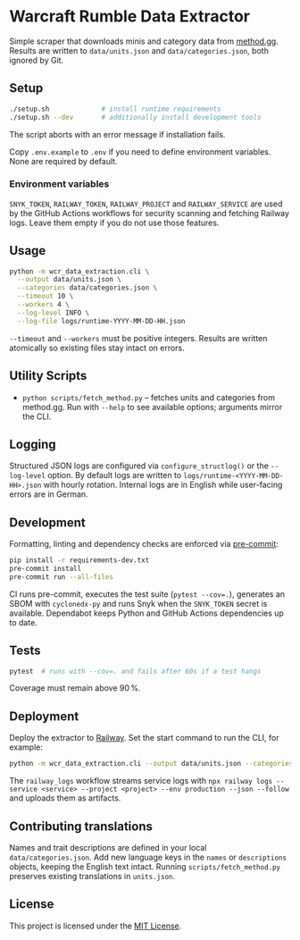# Warcraft Rumble Data Extractor

Simple scraper that downloads minis and category data from [method.gg](https://www.method.gg/warcraft-rumble/minis). Results are written to `data/units.json` and `data/categories.json`, both ignored by Git.

## Setup

```bash
./setup.sh             # install runtime requirements
./setup.sh --dev       # additionally install development tools
```
The script aborts with an error message if installation fails.

Copy `.env.example` to `.env` if you need to define environment variables. None are required by default.

### Environment variables

`SNYK_TOKEN`, `RAILWAY_TOKEN`, `RAILWAY_PROJECT` and `RAILWAY_SERVICE` are used
by the GitHub Actions workflows for security scanning and fetching Railway
logs. Leave them empty if you do not use those features.

## Usage

```bash
python -m wcr_data_extraction.cli \
  --output data/units.json \
  --categories data/categories.json \
  --timeout 10 \
  --workers 4 \
  --log-level INFO \
  --log-file logs/runtime-YYYY-MM-DD-HH.json
```

`--timeout` and `--workers` must be positive integers. Results are written atomically so existing files stay intact on errors.

## Utility Scripts

- `python scripts/fetch_method.py` – fetches units and categories from method.gg. Run with `--help` to see available options; arguments mirror the CLI.

## Logging

Structured JSON logs are configured via `configure_structlog()` or the `--log-level` option. By default logs are written to `logs/runtime-<YYYY-MM-DD-HH>.json` with hourly rotation. Internal logs are in English while user-facing errors are in German.

## Development

Formatting, linting and dependency checks are enforced via [pre-commit](https://pre-commit.com/):

```bash
pip install -r requirements-dev.txt
pre-commit install
pre-commit run --all-files
```

CI runs pre-commit, executes the test suite (`pytest --cov=.`), generates an SBOM with `cyclonedx-py` and runs Snyk when the `SNYK_TOKEN` secret is available. Dependabot keeps Python and GitHub Actions dependencies up to date.

## Tests

```bash
pytest  # runs with --cov=. and fails after 60s if a test hangs
```

Coverage must remain above 90 %.

## Deployment

Deploy the extractor to [Railway](https://railway.app/). Set the start command to run the CLI, for example:

```bash
python -m wcr_data_extraction.cli --output data/units.json --categories data/categories.json
```

The `railway_logs` workflow streams service logs with
`npx railway logs --service <service> --project <project> --env production --json --follow`
and uploads them as artifacts.

## Contributing translations

Names and trait descriptions are defined in your local `data/categories.json`. Add new language keys in the `names` or `descriptions` objects, keeping the English text intact. Running `scripts/fetch_method.py` preserves existing translations in `units.json`.

## License

This project is licensed under the [MIT License](LICENSE).
